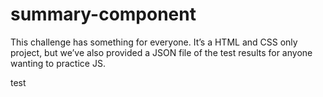 # summary-component
This challenge has something for everyone. It’s a HTML and CSS only project, but we’ve also provided a JSON file of the test results for anyone wanting to practice JS.

test